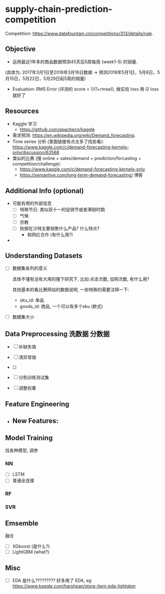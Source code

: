 # supply-chain-prediction-competition

Competition: https://www.datafountain.cn/competitions/313/details/rule.

## Objective

-   运用最近1年多的商品数据预测45天后5周每周 (week1-5) 的销量. 

(具体为: 2017年3月1日至2018年3月16日数据 -> 预测2018年5月1日，5月8日，5月15日，5月22日，5月29日起5周的销量)

-   Evaluation: RMS Error (评测的 score = 1/(1+rmse)), 做实验 loss 用 l2 loss 就好了

## Resources

-   Kaggle 学习
    -    https://github.com/apachecn/kaggle
-   需求预测: https://en.wikipedia.org/wiki/Demand_forecasting.
-   Time series 分析 (里面链接有点太多了找些看): https://www.kaggle.com/c/demand-forecasting-kernels-only/discussion/63568
-   类似的比赛 (搜 online + sales/demand + prediction/forcasting + competition/challenge):
    -   https://www.kaggle.com/c/demand-forecasting-kernels-only
    -   https://semantive.com/long-term-demand-forecasting/ 博客

## Additional Info (optional)

-   可能有用的外部信息
    -   [ ] 特殊节日: 类似双十一的促销节或者滞销时期
    -   [ ] 气候
    -   [ ] 宗教
    -   [ ] 执御在沙特主要销售什么产品? 什么特点? 
        -   和网红合作 (有什么用?)
-   


## Understanding Datasets

-   [ ] 数据集各列的意义

    具体不懂有没有大用的搜下研究下, 比如:点击次数, 加购次数, 有什么用?

    其他基本的看比赛网站的数据说明, 一些特殊的需要注释一下:

    -   sku_id: 单品 
    -   goods_id: 商品, 一个可以有多个sku (款式)

-   [ ] 数据集大小

## Data Preprocessing 洗数据 分数据

-   [ ] 补缺失值
-   [ ] 清异常值
-   [ ] 

-   [ ] 分割训练测试集
-   [ ] 调整权重

## Feature Engineering

-   New Features:
    -   

## Model Training

找各种模型, 调参

### NN

-   [ ] LSTM
-   [ ] 普通全连接

### RF

### SVR



## Emsemble

融合

-   [ ] XGboost (是什么?)
-   [ ] LightGBM (what?)

## Misc

-   [ ] EDA 是什么????????? 好多用了 EDA, eg https://www.kaggle.com/harshpan/store-item-eda-lightgbm


